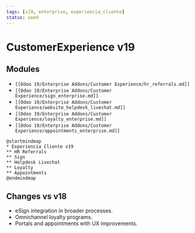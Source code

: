 ```yaml
---
tags: [v19, enterprise, experiencia_cliente]
status: seed
---
```

# CustomerExperience v19

## Modules
- `[[Odoo 19/Enterprise Addons/Customer Experience/hr_referrals.md]]`
- `[[Odoo 19/Enterprise Addons/Customer Experience/sign_enterprise.md]]`
- `[[Odoo 19/Enterprise Addons/Customer Experience/website_helpdesk_livechat.md]]`
- `[[Odoo 19/Enterprise Addons/Customer Experience/loyalty_enterprise.md]]`
- `[[Odoo 19/Enterprise Addons/Customer Experience/appointments_enterprise.md]]`

```plantuml
@startmindmap
* Experiencia Cliente v19
** HR Referrals
** Sign
** Helpdesk Livechat
** Loyalty
** Appointments
@endmindmap
```

## Changes vs v18
- eSign integration in broader processes.
- Omnichannel loyalty programs.
- Portals and appointments with UX improvements.




